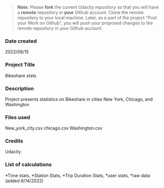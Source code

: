 >**Note**: Please **fork** the current Udacity repository so that you will have a **remote** repository in **your** Github account. Clone the remote repository to your local machine. Later, as a part of the project "Post your Work on Github", you will push your proposed changes to the remote repository in your Github account.

### Date created
2022/08/15

### Project Title
Bikeshare stats

### Description
Project presents statistics on Bikeshare in cities New York, Chicago, and Washington

### Files used
New_york_city.csv
chicago.csv
Washington.csv

### Credits
Udacity

### List of calculations
*Time stats,
*Station Stats,
*Trip Duration Stats,
*user stats,
*raw data (added 8/14/2022)
